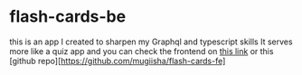 # flash-cards-be
this is an app I created to sharpen my Graphql and typescript skills
It serves more like a quiz app and you can check the frontend on [this link](https://flash-cards-fe.vercel.app/) or this [github repo][https://github.com/mugiisha/flash-cards-fe]
